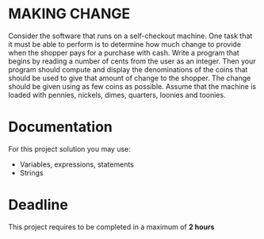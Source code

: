 # MAKING CHANGE

Consider the software that runs on a self-checkout machine. 
One task that it must be able to perform is to determine how much change to provide when the shopper pays for a purchase with cash.
Write a program that begins by reading a number of cents from the user as an integer. 
Then your program should compute and display the denominations of the coins that should be used to give that amount of change to the shopper. 
The change should be given using as few coins as possible. Assume that the machine is loaded with pennies, nickels, dimes, quarters, loonies and toonies.

# Documentation

For this project solution you may use:

- Variables, expressions, statements
- Strings

# Deadline

This project requires to be completed in a maximum of **2 hours**
